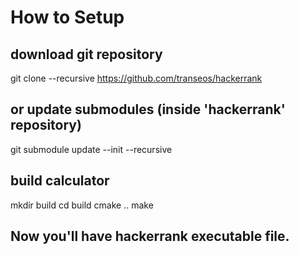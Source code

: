 # How to Setup #

## download git repository
git clone --recursive https://github.com/transeos/hackerrank
## or update submodules (inside 'hackerrank' repository)
git submodule update --init --recursive

## build calculator
mkdir build
cd build
cmake ..
make

## Now you'll have hackerrank executable file.
